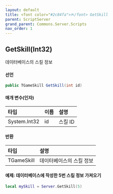 ```yaml
---
layout: default
title: <font color="#2c84fa">𝑓</font> GetSkill
parent: ScriptServer
grand_parent: Commons.Server.Scripts
nav_order: 1
---
```


<!-- 아래로 편집 -->

## GetSkill(Int32)
데이터베이스의 스킬 정보

#### 선언
```cs
public TGameSkill GetSkill(int id)
```

#### 매개 변수(인자)

|타입|이름|설명|
|:-|:-|:-|
|System.Int32|id|스킬 ID|

#### 반환

|타입|설명|
|:-|:-|
|TGameSkill|데이터베이스의 스킬 정보|

#### 예제: 데이터베이스에 작성한 5번 스킬 정보 가져오기
```lua
local mySkill = Server.GetSkill(5)
```